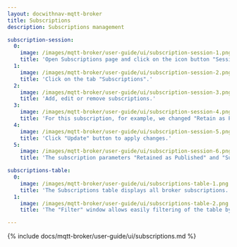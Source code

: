 ```yaml
---
layout: docwithnav-mqtt-broker
title: Subscriptions
description: Subscriptions management

subscription-session:
  0:
    image: /images/mqtt-broker/user-guide/ui/subscription-session-1.png
    title: 'Open Subscriptions page and click on the icon button "Session details".'
  1:
    image: /images/mqtt-broker/user-guide/ui/subscription-session-2.png
    title: 'Click on the tab "Subscriptions".'
  2:
    image: /images/mqtt-broker/user-guide/ui/subscription-session-3.png
    title: 'Add, edit or remove subscriptions.'
  3:
    image: /images/mqtt-broker/user-guide/ui/subscription-session-4.png
    title: 'For this subscription, for example, we changed "Retain as Published" to true and "Subscription Identifier" to 1.'
  4:
    image: /images/mqtt-broker/user-guide/ui/subscription-session-5.png
    title: 'Click "Update" button to apply changes.'
  5:
    image: /images/mqtt-broker/user-guide/ui/subscription-session-6.png
    title: 'The subscription parameters "Retained as Published" and "Subscription ID" have been successfully updated.'

subscriptions-table:
  0:
    image: /images/mqtt-broker/user-guide/ui/subscriptions-table-1.png
    title: 'The Subscriptions table displays all broker subscriptions.'
  1:
    image: /images/mqtt-broker/user-guide/ui/subscriptions-table-2.png
    title: 'The "Filter" window allows easily filtering of the table by each column.'

---
```


{% include docs/mqtt-broker/user-guide/ui/subscriptions.md %}